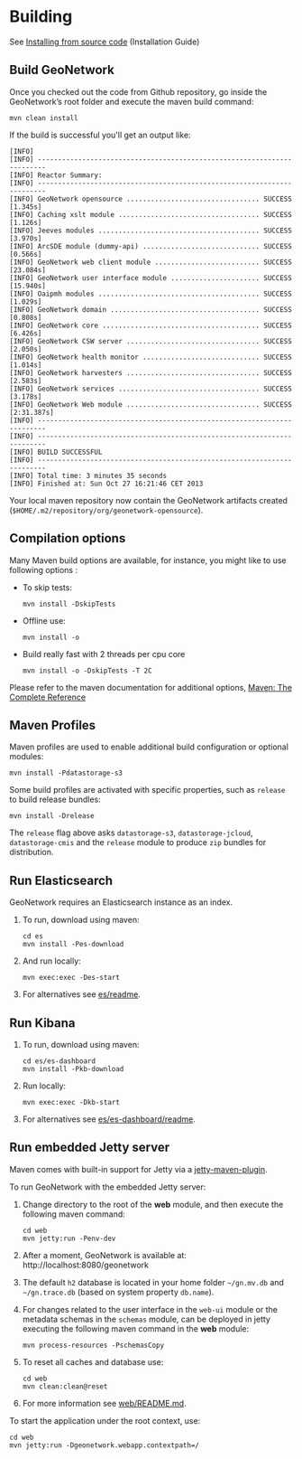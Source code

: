 # Building

See [Installing from source code](https://geonetwork-opensource.org/manuals/4.0.x/en/install-guide/installing-from-source-code.html) (Installation Guide)

Build GeoNetwork
----------------

Once you checked out the code from Github repository, go inside the GeoNetwork’s root folder and execute the maven build command:

```
mvn clean install
```

If the build is successful you'll get an output like:
```
[INFO]
[INFO] ------------------------------------------------------------------------
[INFO] Reactor Summary:
[INFO] ------------------------------------------------------------------------
[INFO] GeoNetwork opensource ................................. SUCCESS [1.345s]
[INFO] Caching xslt module ................................... SUCCESS [1.126s]
[INFO] Jeeves modules ........................................ SUCCESS [3.970s]
[INFO] ArcSDE module (dummy-api) ............................. SUCCESS [0.566s]
[INFO] GeoNetwork web client module .......................... SUCCESS [23.084s]
[INFO] GeoNetwork user interface module ...................... SUCCESS [15.940s]
[INFO] Oaipmh modules ........................................ SUCCESS [1.029s]
[INFO] GeoNetwork domain ..................................... SUCCESS [0.808s]
[INFO] GeoNetwork core ....................................... SUCCESS [6.426s]
[INFO] GeoNetwork CSW server ................................. SUCCESS [2.050s]
[INFO] GeoNetwork health monitor ............................. SUCCESS [1.014s]
[INFO] GeoNetwork harvesters ................................. SUCCESS [2.583s]
[INFO] GeoNetwork services ................................... SUCCESS [3.178s]
[INFO] GeoNetwork Web module ................................. SUCCESS [2:31.387s]
[INFO] ------------------------------------------------------------------------
[INFO] ------------------------------------------------------------------------
[INFO] BUILD SUCCESSFUL
[INFO] ------------------------------------------------------------------------
[INFO] Total time: 3 minutes 35 seconds
[INFO] Finished at: Sun Oct 27 16:21:46 CET 2013
```

Your local maven repository now contain the GeoNetwork artifacts created (``$HOME/.m2/repository/org/geonetwork-opensource``).

Compilation options
-------------------

Many Maven build options are available, for instance, you might like to use following options :

* To skip tests:

  ```
  mvn install -DskipTests
  ```

* Offline use:

  ```
  mvn install -o
  ```

* Build really fast with 2 threads per cpu core

  ```
  mvn install -o -DskipTests -T 2C
  ```

Please refer to the maven documentation for additional options, [Maven: The Complete Reference](https://books.sonatype.com/mvnref-book/pdf/mvnref-pdf.pdf)

Maven Profiles
--------------

Maven profiles are used to enable additional build configuration or optional modules:

```
mvn install -Pdatastorage-s3
```

Some build profiles are activated with specific properties, such as `release` to build release bundles:

```
mvn install -Drelease
```

The `release` flag above asks `datastorage-s3`, `datastorage-jcloud`, `datastorage-cmis` and the `release` module to produce `zip` bundles for distribution.

Run Elasticsearch
-----------------

GeoNetwork requires an Elasticsearch instance as an index.

1. To run, download using maven:

   ```
   cd es
   mvn install -Pes-download
   ```

2. And run locally:
   ```
   mvn exec:exec -Des-start
   ```

3. For alternatives see [es/readme](../es/README.md).


Run Kibana
----------

1. To run, download using maven:

   ```
   cd es/es-dashboard
   mvn install -Pkb-download
   ```
   
2. Run locally:

   ```
   mvn exec:exec -Dkb-start
   ```
   
3. For alternatives see [es/es-dashboard/readme](../es/es-dashboard/README.md).

Run embedded Jetty server
-------------------------

Maven comes with built-in support for Jetty via a [jetty-maven-plugin](https://www.eclipse.org/jetty/documentation/current/jetty-maven-plugin.html).

To run GeoNetwork with the embedded Jetty server:

1. Change directory to the root of the **web** module, and then execute the following maven command:

   ```
   cd web
   mvn jetty:run -Penv-dev
   ```

2. After a moment, GeoNetwork is available at: http://localhost:8080/geonetwork

3. The default `h2` database is located in your home folder `~/gn.mv.db` and `~/gn.trace.db` (based on system property ``db.name``).

4. For changes related to the user interface in the `web-ui` module or the metadata schemas in the `schemas` module, can be deployed in jetty executing the following maven command in the **web** module:

   ```
   mvn process-resources -PschemasCopy
   ```

5. To reset all caches and database use:
   
   ```
   cd web
   mvn clean:clean@reset
   ```

5. For more information see [web/README.md](../web/README.md).



To start the application under the root context, use:

   ```
   cd web
   mvn jetty:run -Dgeonetwork.webapp.contextpath=/
   ```
